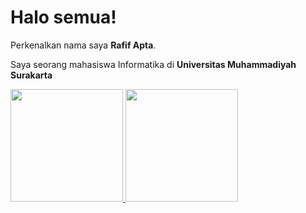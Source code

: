 # Halo semua! 

Perkenalkan nama saya **Rafif Apta**.

Saya seorang mahasiswa Informatika di **Universitas Muhammadiyah Surakarta**

<p align="left">
<a href="https://github.com/rafifapta">
  <img height="180em" src="https://github-readme-stats-eight-theta.vercel.app/api?username=rafifapta&show_icons=true&theme=algolia&include_all_commits=true&count_private=true"/>
  <img height="180em" src="https://github-readme-stats-eight-theta.vercel.app/api/top-langs/?username=rafifapta&layout=compact&langs_count=8&theme=algolia"/>
</a>
</p>
